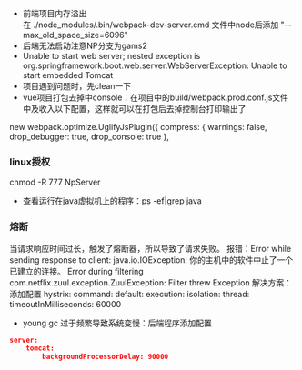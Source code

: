 - 前端项目内存溢出 </br>
在 ./node_modules/.bin/webpack-dev-server.cmd 文件中node后添加 "--max_old_space_size=6096"
- 后端无法启动注意NP分支为gams2
- Unable to start web server; nested exception is org.springframework.boot.web.server.WebServerException: Unable to start embedded Tomcat
- 项目遇到问题时，先clean一下
- vue项目打包去掉中console：在项目中的build/webpack.prod.conf.js文件中及收入以下配置，这样就可以在打包后去掉控制台打印输出了
> 
new webpack.optimize.UglifyJsPlugin({
  compress: {
    warnings: false,
    drop_debugger: true,
    drop_console: true
  },
### linux授权 ###
chmod -R 777 NpServer
- 查看运行在java虚拟机上的程序：ps -ef|grep java
### 熔断 ###
当请求响应时间过长，触发了熔断器，所以导致了请求失败。
报错：Error while sending response to client: java.io.IOException: 你的主机中的软件中止了一个已建立的连接。
Error during filtering
com.netflix.zuul.exception.ZuulException: Filter threw Exception
解决方案：添加配置
hystrix:
  command:
    default:
      execution:
        isolation:
          thread:
            timeoutInMilliseconds: 60000
- young gc 过于频繁导致系统变慢：后端程序添加配置
```json
server:
  	tomcat:
    	backgroundProcessorDelay: 90000
```